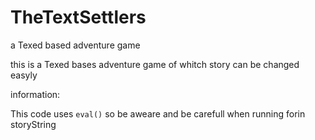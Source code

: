# TheTextSettlers
a Texed based adventure game

this is a Texed bases adventure game of whitch story can be changed easyly

information:

This code uses `eval()` so be aweare and be carefull when running forin storyString